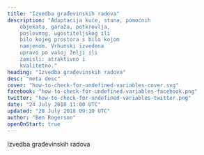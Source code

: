 ```yaml
---
title: "Izvedba građevinskih radova"
description: "Adaptacija kuće, stana, pomoćnih
    objekata, garaža, potkrovlja,
    poslovnog, ugostiteljskog ili
    bilo kojeg prostora s bilo kojom
    namjenom. Vrhunski izvedena
    upravo po vašoj želji ili
    zamisli: atraktivno i
    kvalitetno."
heading: "Izvedba građevinskih radova"
desc: "meta desc"
cover: "how-to-check-for-undefined-variables-cover.svg"
facebook: "how-to-check-for-undefined-variables-facebook.png"
twitter: "how-to-check-for-undefined-variables-twitter.png"
date: "24 July 2018 11:00 UTC"
updated: "28 July 2018 09:10 UTC"
author: "Ben Rogerson"
openOnStart: true
---
```


<!-- <div class="intro">
Everyone working with Twig templates has experienced an undefined error
</div> -->

Izvedba građevinskih radova
